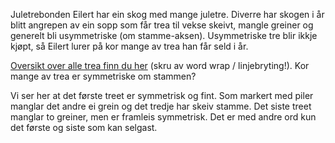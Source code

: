 Juletrebonden Eilert har ein skog med mange juletre. Diverre har skogen i år blitt angrepen av ein sopp som får trea til vekse skeivt, mangle greiner og generelt bli usymmetriske (om stamme-aksen). Usymmetriske tre blir ikkje kjøpt, så Eilert lurer på kor mange av trea han får seld i år.

[Oversikt over alle trea finn du her](./forest.txt) (skru av word wrap / linjebryting!). Kor mange av trea er symmetriske om stammen?

Vi ser her at det første treet er symmetrisk og fint. Som markert med piler manglar det andre ei grein og det tredje har skeiv stamme. Det siste treet manglar to greiner, men er framleis symmetrisk. Det er med andre ord kun det første og siste som kan selgast.